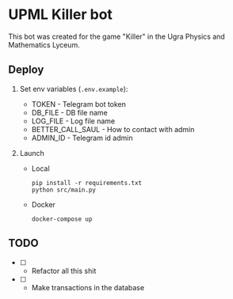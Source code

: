 # UPML Killer bot
This bot was created for the game "Killer" in the Ugra Physics and Mathematics Lyceum.

## Deploy
1. Set env variables (`.env.example`):
    * TOKEN - Telegram bot token
    * DB_FILE - DB file name
    * LOG_FILE - Log file name
    * BETTER_CALL_SAUL - How to contact with admin
    * ADMIN_ID - Telegram id admin

2.  Launch
    * Local
      ```
      pip install -r requirements.txt
      python src/main.py
      ```
    * Docker
      ```
      docker-compose up
      ```

## TODO
- [ ] - Refactor all this shit
- [ ] - Make transactions in the database
